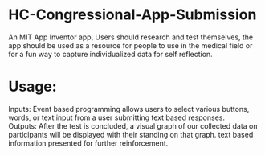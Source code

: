 # HC-Congressional-App-Submission
An MIT App Inventor app, Users should research and test themselves, the app should be used as a resource for people to use in the medical field or for a fun way to capture individualized data for self reflection. 

# Usage:
Inputs: Event based programming allows users to select  various buttons, words, or text input from a user submitting text based responses.  
Outputs: After the test is concluded, a visual graph of our collected data on participants will be displayed with their  standing on that graph.  text based information presented for further reinforcement.

